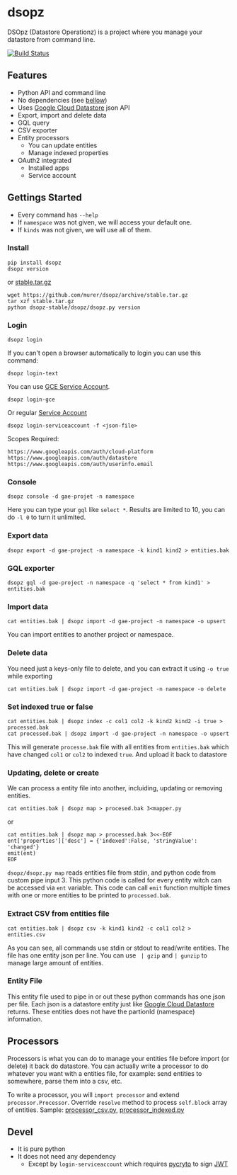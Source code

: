# dsopz

DSOpz (Datastore Operationz) is a project where you manage your datastore from command line.

[![Build Status](https://travis-ci.org/murer/dsopz.svg?branch=master)](https://travis-ci.org/murer/dsopz)

## Features

 * Python API and command line
 * No dependencies (see [bellow](#devel))
 * Uses [Google Cloud Datastore](https://cloud.google.com/datastore/docs) json API
 * Export, import and delete data
 * GQL query
 * CSV exporter
 * Entity processors
   * You can update entities
   * Manage indexed properties
 * OAuth2 integrated
   * Installed apps
   * Service account

## Gettings Started

 * Every command has `--help`
 * If `namespace` was not given, we will access your default one.
 * If `kinds` was not given, we will use all of them.

### Install

    pip install dsopz
    dsopz version
  
or [stable.tar.gz](https://github.com/murer/dsopz/archive/stable.tar.gz)

    wget https://github.com/murer/dsopz/archive/stable.tar.gz
    tar xzf stable.tar.gz
    python dsopz-stable/dsopz/dsopz.py version

### Login

    dsopz login

If you can't open a browser automatically to login you can use this command:

    dsopz login-text

You can use [GCE Service Account](https://cloud.google.com/compute/docs/authentication).

    dsopz login-gce
    
Or regular [Service Account](https://developers.google.com/identity/protocols/OAuth2ServiceAccount)

    dsopz login-serviceaccount -f <json-file>
  
Scopes Required:

    https://www.googleapis.com/auth/cloud-platform
    https://www.googleapis.com/auth/datastore
    https://www.googleapis.com/auth/userinfo.email

### Console

    dsopz console -d gae-projet -n namespace

Here you can type your `gql` like `select *`. Results are limited to 10, you can do `-l 0` to turn it unlimited.

### Export data

    dsopz export -d gae-project -n namespace -k kind1 kind2 > entities.bak

### GQL exporter

    dsopz gql -d gae-project -n namespace -q 'select * from kind1' > entities.bak

### Import data

    cat entities.bak | dsopz import -d gae-project -n namespace -o upsert

You can import entities to another project or namespace.

### Delete data

You need just a keys-only file to delete, and you can extract it using `-o true` while exporting

    cat entities.bak | dsopz import -d gae-project -n namespace -o delete

### Set indexed true or false

    cat entities.bak | dsopz index -c col1 col2 -k kind2 kind2 -i true > processed.bak
    cat processed.bak | dsopz import -d gae-project -n namespace -o upsert

This will generate `processe.bak` file with all entities from `entities.bak` which have changed `col1` or `col2` to indexed `true`. And upload it back to datastore

### Updating, delete or create

We can process a entity file into another, incluiding, updating or removing entities.

    cat entities.bak | dsopz map > procesed.bak 3<mapper.py

or

    cat entities.bak | dsopz map > processed.bak 3<<-EOF
    ent['properties']['desc'] = {'indexed':False, 'stringValue': 'changed'}
    emit(ent)
    EOF

`dsopz/dsopz.py map` reads entities file from stdin, and python code from custom pipe input 3. This python code is called for every entity witch can be accessed via `ent` variable. This code can call `emit` function multiple times with one or more entities to be printed to `processed.bak`.


### Extract CSV from entities file

    cat entities.bak | dsopz csv -k kind1 kind2 -c col1 col2 > entities.csv

As you can see, all commands use stdin or stdout to read/write entities. The file has one entity json per line. You can use ` | gzip` and `| gunzip` to manage large amount of entities.

### Entity File

This entity file used to pipe in or out these python commands has one json per file. Each json is a datastore entity just like [Google Cloud Datastore](https://cloud.google.com/datastore/docs) returns. These entities does not have the partionId (namespace) information.

## Processors

Processors is what you can do to manage your entities file before import (or delete) it back do datastore. You can actually write a processor to do whatever you want with a entities file, for example: send entities to somewhere, parse them into a csv, etc.

To write a processor, you will `import processor` and extend `processor.Processor`. Override `resolve` method to process `self.block` array of entities. Sample: [processor_csv.py](./dsopz/processor_csv.py), [processor_indexed.py](./dsopz/processor_indexed.py)  

## Devel

 * It is pure python
 * It does not need any dependency
   * Except by ```login-serviceaccount``` which requires [pycryto](https://pypi.python.org/pypi/pycrypto) to sign [JWT](https://developers.google.com/identity/protocols/OAuth2ServiceAccount)
 
